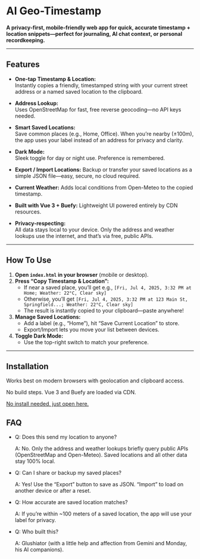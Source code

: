 # AI Geo-Timestamp

**A privacy-first, mobile-friendly web app for quick, accurate timestamp + location snippets—perfect for journaling, AI chat context, or personal recordkeeping.**

---

## Features

- **One-tap Timestamp & Location:**  
  Instantly copies a friendly, timestamped string with your current street address or a named saved location to the clipboard.
  
- **Address Lookup:**  
  Uses OpenStreetMap for fast, free reverse geocoding—no API keys needed.

- **Smart Saved Locations:**  
  Save common places (e.g., Home, Office). When you’re nearby (±100m), the app uses your label instead of an address for privacy and clarity.

- **Dark Mode:**  
  Sleek toggle for day or night use. Preference is remembered.

- **Export / Import Locations:**
  Backup or transfer your saved locations as a simple JSON file—easy, secure, no cloud required.

- **Current Weather:**
  Adds local conditions from Open-Meteo to the copied timestamp.

- **Built with Vue 3 + Buefy:**
  Lightweight UI powered entirely by CDN resources.

- **Privacy-respecting:**  
  All data stays local to your device. Only the address and weather lookups use the internet, and that’s via free, public APIs.

---

## How To Use

1. **Open `index.html` in your browser** (mobile or desktop).
2. **Press “Copy Timestamp & Location”:**
   - If near a saved place, you’ll get e.g., `[Fri, Jul 4, 2025, 3:32 PM at Home; Weather: 22°C, Clear sky]`
   - Otherwise, you’ll get `[Fri, Jul 4, 2025, 3:32 PM at 123 Main St, Springfield...; Weather: 22°C, Clear sky]`
   - The result is instantly copied to your clipboard—paste anywhere!
3. **Manage Saved Locations:**  
   - Add a label (e.g., “Home”), hit “Save Current Location” to store.
   - Export/Import lets you move your list between devices.
4. **Toggle Dark Mode:**  
   - Use the top-right switch to match your preference.

---

## Installation

Works best on modern browsers with geolocation and clipboard access.

No build steps. Vue 3 and Buefy are loaded via CDN.

[No install needed, just open here.](https://glushiator.github.io/chat-tools/)

## FAQ

* Q: Does this send my location to anyone?

  A: No. Only the address and weather lookups briefly query public APIs (OpenStreetMap and Open-Meteo). Saved locations and all other data stay 100% local.

* Q: Can I share or backup my saved places?

  A: Yes! Use the “Export” button to save as JSON. “Import” to load on another device or after a reset.

* Q: How accurate are saved location matches?

  A: If you’re within ~100 meters of a saved location, the app will use your label for privacy.

* Q: Who built this?

  A: Glushiator (with a little help and affection from Gemini and Monday, his AI companions).
